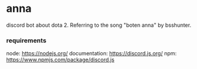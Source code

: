 # anna
discord bot about dota 2. Referring to the song "boten anna" by bsshunter.

### requirements
node: https://nodejs.org/
documentation: https://discord.js.org/
npm: https://www.npmjs.com/package/discord.js

